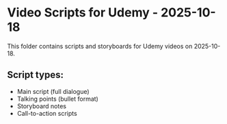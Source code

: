 # Video Scripts for Udemy - 2025-10-18

This folder contains scripts and storyboards for Udemy videos on 2025-10-18.

## Script types:
- Main script (full dialogue)
- Talking points (bullet format)
- Storyboard notes
- Call-to-action scripts
